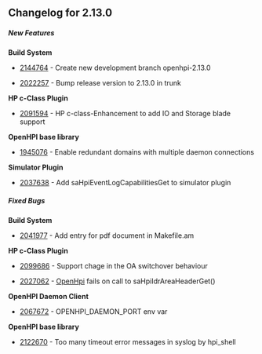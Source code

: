 ﻿
## Changelog for 2.13.0

##### New Features

**Build System**

-   [2144764](http://sourceforge.net/tracker/?func=detail&aid=2144764&group_id=71730&atid=532254)  - Create new development branch openhpi-2.13.0
    
-   [2022257](http://sourceforge.net/tracker/?func=detail&aid=2022257&group_id=71730&atid=532254)  - Bump release version to 2.13.0 in trunk
    

**HP c-Class Plugin**

-   [2091594](http://sourceforge.net/tracker/?func=detail&aid=2091594&group_id=71730&atid=532254)  - HP c-class-Enhancement to add IO and Storage blade support
    

**OpenHPI base library**

-   [1945076](http://sourceforge.net/tracker/?func=detail&aid=1945076&group_id=71730&atid=532254)  - Enable redundant domains with multiple daemon connections
    

**Simulator Plugin**

-   [2037638](http://sourceforge.net/tracker/?func=detail&aid=2037638&group_id=71730&atid=532254)  - Add saHpiEventLogCapabilitiesGet to simulator plugin
    

##### Fixed Bugs

**Build System**

-   [2041977](http://sourceforge.net/tracker/?func=detail&aid=2041977&group_id=71730&atid=532251)  - Add entry for pdf document in Makefile.am
    

**HP c-Class Plugin**

-   [2099686](http://sourceforge.net/tracker/?func=detail&aid=2099686&group_id=71730&atid=532251)  - Support chage in the OA switchover behaviour
    
-   [2027062](http://sourceforge.net/tracker/?func=detail&aid=2027062&group_id=71730&atid=532251)  -  [OpenHpi](http://openhpi.org/OpenHpi)  fails on call to saHpiIdrAreaHeaderGet()
    

**OpenHPI Daemon Client**

-   [2067672](http://sourceforge.net/tracker/?func=detail&aid=2067672&group_id=71730&atid=532251)  - OPENHPI_DAEMON_PORT env var
    

**OpenHPI base library**

-   [2122670](http://sourceforge.net/tracker/?func=detail&aid=2122670&group_id=71730&atid=532251)  - Too many timeout error messages in syslog by hpi_shell

